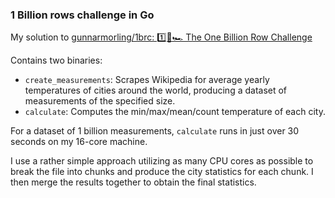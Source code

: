 ### 1 Billion rows challenge in Go
My solution to [gunnarmorling/1brc: 1️⃣🐝🏎️ The One Billion Row Challenge](https://github.com/gunnarmorling/1brc)

Contains two binaries:
- `create_measurements`: Scrapes Wikipedia for average yearly temperatures of cities around the world, producing a dataset of measurements of the specified size.
- `calculate`: Computes the min/max/mean/count temperature of each city.

For a dataset of 1 billion measurements, `calculate` runs in just over 30 seconds on my 16-core machine.

I use a rather simple approach utilizing as many CPU cores as possible to break the file into chunks and produce the city statistics for each chunk. I then merge the results together to obtain the final statistics.
